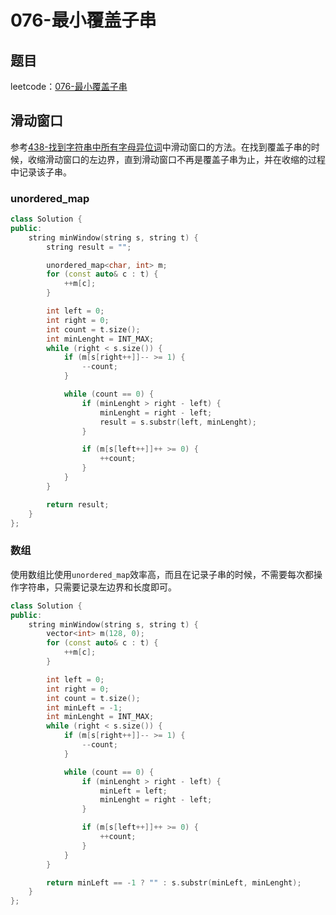 # 076-最小覆盖子串

## 题目

leetcode：[076-最小覆盖子串](https://leetcode-cn.com/problems/minimum-window-substring/)


## 滑动窗口

参考[438-找到字符串中所有字母异位词](./438-找到字符串中所有字母异位词/README.md)中滑动窗口的方法。在找到覆盖子串的时候，收缩滑动窗口的左边界，直到滑动窗口不再是覆盖子串为止，并在收缩的过程中记录该子串。

### unordered_map

```c++
class Solution {
public:
    string minWindow(string s, string t) {
        string result = "";

        unordered_map<char, int> m;
        for (const auto& c : t) {
            ++m[c];
        }

        int left = 0;
        int right = 0;
        int count = t.size();
        int minLenght = INT_MAX;
        while (right < s.size()) {
            if (m[s[right++]]-- >= 1) {
                --count;
            }

            while (count == 0) {
                if (minLenght > right - left) {
                    minLenght = right - left;
                    result = s.substr(left, minLenght);
                }

                if (m[s[left++]]++ >= 0) {
                    ++count;
                }
            }
        }

        return result;
    }
};
```

### 数组

使用数组比使用`unordered_map`效率高，而且在记录子串的时候，不需要每次都操作字符串，只需要记录左边界和长度即可。

```c++
class Solution {
public:
    string minWindow(string s, string t) {
        vector<int> m(128, 0);
        for (const auto& c : t) {
            ++m[c];
        }

        int left = 0;
        int right = 0;
        int count = t.size();
        int minLeft = -1;
        int minLenght = INT_MAX;
        while (right < s.size()) {
            if (m[s[right++]]-- >= 1) {
                --count;
            }

            while (count == 0) {
                if (minLenght > right - left) {
                    minLeft = left;
                    minLenght = right - left;
                }

                if (m[s[left++]]++ >= 0) {
                    ++count;
                }
            }
        }

        return minLeft == -1 ? "" : s.substr(minLeft, minLenght);
    }
};
```

